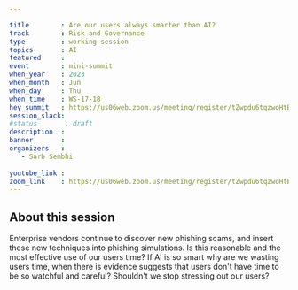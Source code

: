 ```yaml
---

title        : Are our users always smarter than AI?
track        : Risk and Governance
type         : working-session
topics       : AI
featured     :
event        : mini-summit
when_year    : 2023
when_month   : Jun
when_day     : Thu
when_time    : WS-17-18
hey_summit   : https://us06web.zoom.us/meeting/register/tZwpdu6tqzwoHtB-ai_7jzBij48qJjYRd5uU
session_slack:
#status       : draft
description  :
banner       : 
organizers   :
   - Sarb Sembhi
  
youtube_link : 
zoom_link    : https://us06web.zoom.us/meeting/register/tZwpdu6tqzwoHtB-ai_7jzBij48qJjYRd5uU
---
```



## About this session
Enterprise vendors continue to discover new phishing scams, and insert these new techniques into phishing simulations. Is this reasonable and the most effective use of our users time? If AI is so smart why are we wasting users time, when there is evidence suggests that users don't have time to be so watchful and careful? Shouldn't we stop stressing out our users?
